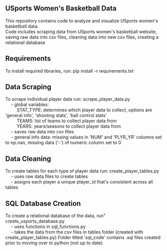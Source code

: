 ## USports Women's Basketball Data
This repository contains code to analyze and visualize USports women's basketball data.\
Code includes scraping data from USports women's basketball website, saving raw data into csv files, cleaning data into new csv files, creating a relational database

## Requirements
To install required libraries, run: pip install -r requirements.txt

## Data Scraping
To scrape individual player data run: scrape_player_data.py \
&emsp; - global variables: \
&emsp; &emsp; STAT_TYPE: determines which player data to collect, options are 'general info', 'shooting stats', 'ball control stats'\
&emsp; &emsp; TEAMS: list of teams to collect player data from \
&emsp; &emsp; YEARS: years/seasons to collect player data from \
&emsp; - saves raw data into csv files\
&emsp; - general info data: missing values in 'NUM' and 'PLYR_YR' columns set to np.nan, missing data ('-') of numeric column set to 0

## Data Cleaning
To create tables for each type of player data run: create_player_tables.py\
&emsp; - uses raw data files to create tables\
&emsp; - assigns each player a unique player_id that's consistent across all tables

## SQL Database Creation
To create a relational database of the data, run" create_usports_database.py\
&emsp; - uses functions in sql_functions.py \
&emsp; - takes the data from the csv files in tables folder (created with create_player_tables.py)
Folder titled 'sql_code' contains .sql files created prior to moving over to python (not up to date)


    